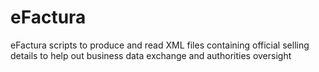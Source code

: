 # eFactura
eFactura scripts to produce and read XML files containing official selling details to help out business data exchange and authorities oversight
